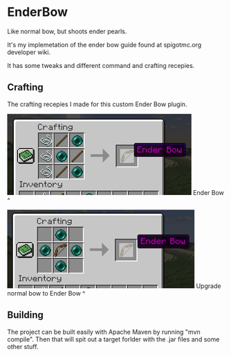 # EnderBow

Like normal bow, but shoots ender pearls.

It's my implemetation of the ender bow guide found at spigotmc.org developer wiki.

It has some tweaks and different command and crafting recepies.

## Crafting

The crafting recepies I made for this custom Ender Bow plugin.

![Ender Bow](img/enderbow.png)
Ender Bow ^

![Ender Bow Upgrade](img/ebowupgrade.png)
Upgrade normal bow to Ender Bow ^

## Building

The project can be built easily with Apache Maven by running "mvn compile".
Then that will spit out a target forlder with the .jar files and some other stuff.
